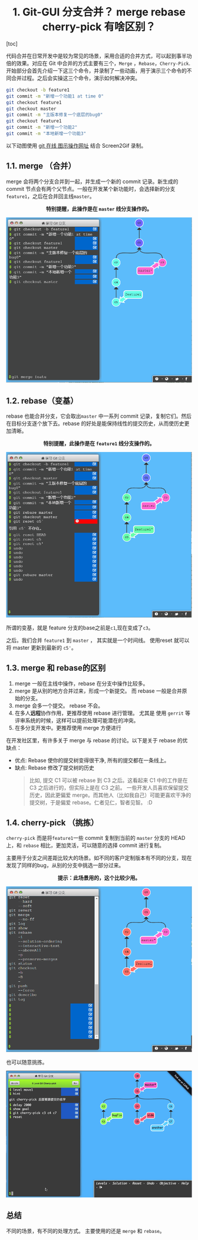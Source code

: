 <div align=center>

# 1. Git-GUI 分支合并？ merge rebase cherry-pick 有啥区别？
</div>

[toc]

代码合并在日常开发中是较为常见的场景，采用合适的合并方式，可以起到事半功倍的效果。对应在 Git 中合并的方式主要有三个，`Merge` ，`Rebase`，`Cherry-Pick`. 开始部分会首先介绍一下这三个命令，并录制了一些动画，用于演示三个命令的不同合并过程。之后会实操这三个命令，演示如何解决冲突。

```bash
git checkout -b feature1
git commit -m "新增一个功能1 at time 0"
git checkout feature1
git checkout master
git commit -m "主版本修复一个底层的bug0"
git checkout feature1
git commit -m "新增一个功能2"
git commit -m "本地新增一个功能3"
```
以下动图使用 [git 在线 图示操作网址](https://learngitbranching.js.org/?locale=zh_CN) 结合 Screen2Gif 录制。

## 1.1. merge （合并）
merge 会将两个分支合并到一起，并生成一个新的 commit 记录。新生成的 commit 节点会有两个父节点。一般在开发某个新功能时，会选择新的分支`feature1`，之后在合并回主线`master`。

<div align=center>

**特别提醒，此操作是在 `master` 线分支操作的。**
</div>

![merge](image/git-merge-graph.gif)

## 1.2. rebase（变基）
rebase 也能合并分支，它会取出`master` 中一系列 commit 记录，复制它们。然后在目标分支逐个放下去。rebase 的好处是能保持线性的提交历史，从而使历史更加清晰。

<div align=center>

**特别提醒，此操作是在 `feature1` 线分支操作的。**
</div>

![rebase](image/git-rebase-graph.gif)

所谓的变基，就是 feature 分支的base之前是`c1`,现在变成了`c3`。

之后。我们合并 `feature1` 到 `master` ， 其实就是一个时间线。 使用reset 就可以将 master 更新到最新的 `c5'`。


## 1.3. merge 和 rebase的区别

1. merge 一般在主线中操作，rebase 在分支中操作比较多。
2. merge 是从别的地方合并过来，形成一个新提交。 而 rebase 一般是合并原始的分支。
3. merge 会多一个提交。 rebase 不会。
4. 在多人**远程**协作作用，更推荐使用 rebase 进行管理。 尤其是 使用 `gerrit` 等评审系统的时候，这样可以提前处理可能潜在的冲突。
5. 在多分支开发中。更推荐使用 merge 方便进行

在开发社区里，有许多关于 merge 与 rebase 的讨论。以下是关于 rebase 的优缺点：

- 优点: Rebase 使你的提交树变得很干净, 所有的提交都在一条线上。
- 缺点: Rebase 修改了提交树的历史
    >比如, 提交 C1 可以被 rebase 到 C3 之后。这看起来 C1 中的工作是在 C3 之后进行的，但实际上是在 C3 之前。
    >一些开发人员喜欢保留提交历史，因此更偏爱 merge。而其他人（比如我自己）可能更喜欢干净的提交树，于是偏爱 rebase。仁者见仁，智者见智。 :D

## 1.4. cherry-pick （挑拣）

`cherry-pick` 而是将`feature1`一些 commit 复制到当前的 `master` 分支的 HEAD 上，和 `rebase` 相比，更加灵活，可以随意的选择 commit 进行复制。

主要用于分支之间差距比较大的场景。如不同的客户定制版本有不同的分支，现在发现了同样的bug，从别的分支中挑选一部分过来。

<div align=center>

**提示：此场景用的，这个比较少用。**
</div>

![cherry-pick](image/git-cherry-pick-graph.gif)

也可以随意挑拣。

![cherry-pick](image/git-cherry-pick-graph-2.gif)

## 总结
不同的场景，有不同的处理方式。
主要使用的还是 `merge` 和 `rebase`。
